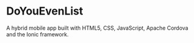 # DoYouEvenList
A hybrid mobile app built with HTML5, CSS, JavaScript, Apache Cordova and the Ionic framework.
